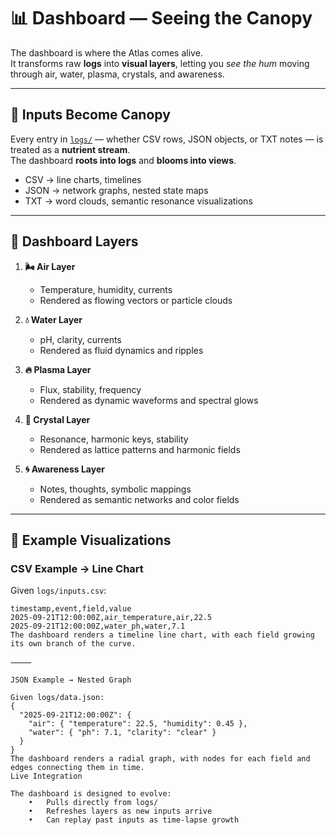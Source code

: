 # 📊 Dashboard — Seeing the Canopy

The dashboard is where the Atlas comes alive.  
It transforms raw **logs** into **visual layers**, letting you *see the hum* moving through air, water, plasma, crystals, and awareness.

---

## 🌱 Inputs Become Canopy

Every entry in [`logs/`](../logs/README.md) — whether CSV rows, JSON objects, or TXT notes — is treated as a **nutrient stream**.  
The dashboard **roots into logs** and **blooms into views**.

- CSV → line charts, timelines  
- JSON → network graphs, nested state maps  
- TXT → word clouds, semantic resonance visualizations  

---

## 📂 Dashboard Layers

1. **🌬 Air Layer**  
   - Temperature, humidity, currents  
   - Rendered as flowing vectors or particle clouds  

2. **💧 Water Layer**  
   - pH, clarity, currents  
   - Rendered as fluid dynamics and ripples  

3. **🔥 Plasma Layer**  
   - Flux, stability, frequency  
   - Rendered as dynamic waveforms and spectral glows  

4. **💎 Crystal Layer**  
   - Resonance, harmonic keys, stability  
   - Rendered as lattice patterns and harmonic fields  

5. **🌀 Awareness Layer**  
   - Notes, thoughts, symbolic mappings  
   - Rendered as semantic networks and color fields  

---

## 🧩 Example Visualizations

### CSV Example → Line Chart

Given `logs/inputs.csv`:

```csv
timestamp,event,field,value
2025-09-21T12:00:00Z,air_temperature,air,22.5
2025-09-21T12:00:00Z,water_ph,water,7.1
The dashboard renders a timeline line chart, with each field growing its own branch of the curve.

⸻

JSON Example → Nested Graph

Given logs/data.json:
{
  "2025-09-21T12:00:00Z": {
    "air": { "temperature": 22.5, "humidity": 0.45 },
    "water": { "ph": 7.1, "clarity": "clear" }
  }
}
The dashboard renders a radial graph, with nodes for each field and edges connecting them in time.
Live Integration

The dashboard is designed to evolve:
	•	Pulls directly from logs/
	•	Refreshes layers as new inputs arrive
	•	Can replay past inputs as time-lapse growth
